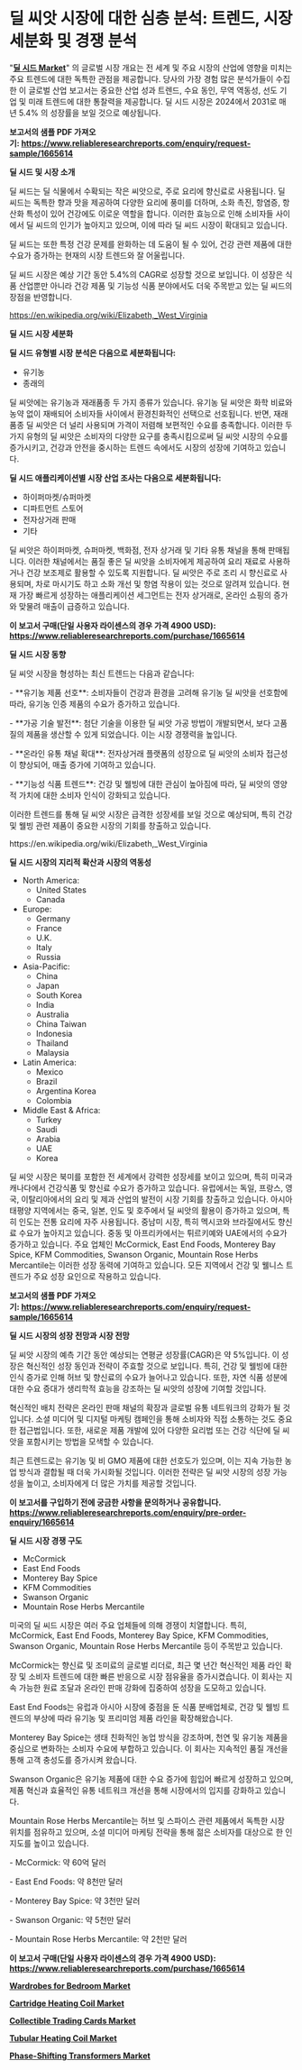 <p><h1>딜 씨앗 시장에 대한 심층 분석: 트렌드, 시장 세분화 및 경쟁 분석</h1></p><p>"<strong><a href="https://www.reliableresearchreports.com/dill-seed-r1665614">딜 시드 Market</a></strong>" 의 글로벌 시장 개요는 전 세계 및 주요 시장의 산업에 영향을 미치는 주요 트렌드에 대한 독특한 관점을 제공합니다. 당사의 가장 경험 많은 분석가들이 수집한 이 글로벌 산업 보고서는 중요한 산업 성과 트렌드, 수요 동인, 무역 역동성, 선도 기업 및 미래 트렌드에 대한 통찰력을 제공합니다. 딜 시드 시장은 2024에서 2031로 매년 5.4% 의 성장률을 보일 것으로 예상됩니다.</p>
<p><strong>보고서의 샘플 PDF 가져오기:&nbsp;<a href="https://www.reliableresearchreports.com/enquiry/request-sample/1665614">https://www.reliableresearchreports.com/enquiry/request-sample/1665614</a></strong></p>
<p><strong>딜 시드 및 시장 소개</strong></p>
<p><p>딜 씨드는 딜 식물에서 수확되는 작은 씨앗으로, 주로 요리에 향신료로 사용됩니다. 딜 씨드는 독특한 향과 맛을 제공하여 다양한 요리에 풍미를 더하며, 소화 촉진, 항염증, 항산화 특성이 있어 건강에도 이로운 역할을 합니다. 이러한 효능으로 인해 소비자들 사이에서 딜 씨드의 인기가 높아지고 있으며, 이에 따라 딜 씨드 시장이 확대되고 있습니다. </p><p>딜 씨드는 또한 특정 건강 문제를 완화하는 데 도움이 될 수 있어, 건강 관련 제품에 대한 수요가 증가하는 현재의 시장 트렌드와 잘 어울립니다. </p><p>딜 씨드 시장은 예상 기간 동안 5.4%의 CAGR로 성장할 것으로 보입니다. 이 성장은 식품 산업뿐만 아니라 건강 제품 및 기능성 식품 분야에서도 더욱 주목받고 있는 딜 씨드의 장점을 반영합니다.</p></p>
<p><a href="https://en.wikipedia.org/wiki/Elizabeth,_West_Virginia">https://en.wikipedia.org/wiki/Elizabeth,_West_Virginia</a></p>
<p><strong>딜 시드 시장 세분화</strong></p>
<p><strong>딜 시드 유형별 시장 분석은 다음으로 세분화됩니다:</strong></p>
<p><ul><li>유기농</li><li>종래의</li></ul></p>
<p><p>딜 씨앗에는 유기농과 재래품종 두 가지 종류가 있습니다. 유기농 딜 씨앗은 화학 비료와 농약 없이 재배되어 소비자들 사이에서 환경친화적인 선택으로 선호됩니다. 반면, 재래품종 딜 씨앗은 더 널리 사용되며 가격이 저렴해 보편적인 수요를 충족합니다. 이러한 두 가지 유형의 딜 씨앗은 소비자의 다양한 요구를 충족시킴으로써 딜 씨앗 시장의 수요를 증가시키고, 건강과 안전을 중시하는 트렌드 속에서도 시장의 성장에 기여하고 있습니다.</p></p>
<p><strong>딜 시드 애플리케이션별 시장 산업 조사는 다음으로 세분화됩니다:</strong></p>
<p><ul><li>하이퍼마켓/슈퍼마켓</li><li>디파트먼트 스토어</li><li>전자상거래 판매</li><li>기타</li></ul></p>
<p><p>딜 씨앗은 하이퍼마켓, 슈퍼마켓, 백화점, 전자 상거래 및 기타 유통 채널을 통해 판매됩니다. 이러한 채널에서는 품질 좋은 딜 씨앗을 소비자에게 제공하여 요리 재료로 사용하거나 건강 보조제로 활용할 수 있도록 지원합니다. 딜 씨앗은 주로 조리 시 향신료로 사용되며, 차로 마시기도 하고 소화 개선 및 항염 작용이 있는 것으로 알려져 있습니다. 현재 가장 빠르게 성장하는 애플리케이션 세그먼트는 전자 상거래로, 온라인 쇼핑의 증가와 맞물려 매출이 급증하고 있습니다.</p></p>
<p><strong>이 보고서 구매(단일 사용자 라이센스의 경우 가격 4900 USD): <a href="https://www.reliableresearchreports.com/purchase/1665614">https://www.reliableresearchreports.com/purchase/1665614</a></strong></p>
<p><strong>딜 시드 시장 동향</strong></p>
<p><p>딜 씨앗 시장을 형성하는 최신 트렌드는 다음과 같습니다:</p><p>- **유기농 제품 선호**: 소비자들이 건강과 환경을 고려해 유기농 딜 씨앗을 선호함에 따라, 유기농 인증 제품의 수요가 증가하고 있습니다.</p><p>- **가공 기술 발전**: 첨단 기술을 이용한 딜 씨앗 가공 방법이 개발되면서, 보다 고품질의 제품을 생산할 수 있게 되었습니다. 이는 시장 경쟁력을 높입니다.</p><p>- **온라인 유통 채널 확대**: 전자상거래 플랫폼의 성장으로 딜 씨앗의 소비자 접근성이 향상되어, 매출 증가에 기여하고 있습니다.</p><p>- **기능성 식품 트렌드**: 건강 및 웰빙에 대한 관심이 높아짐에 따라, 딜 씨앗의 영양적 가치에 대한 소비자 인식이 강화되고 있습니다.</p><p>이러한 트렌드를 통해 딜 씨앗 시장은 급격한 성장세를 보일 것으로 예상되며, 특히 건강 및 웰빙 관련 제품이 중요한 시장의 기회를 창출하고 있습니다.</p></p>
<p>https://en.wikipedia.org/wiki/Elizabeth,_West_Virginia</p>
<p><strong>딜 시드 시장의 지리적 확산과 시장의 역동성</strong></p>
<p><ul>
    <li>
        North America:
        <ul>
            <li>United States</li>
            <li>Canada</li>
        </ul>
    </li>
    <li>
        Europe:
        <ul>
            <li>Germany</li>
            <li>France</li>
            <li>U.K.</li>
            <li>Italy</li>
            <li>Russia</li>
        </ul>
    </li>
    <li>
        Asia-Pacific:
        <ul>
            <li>China</li>
            <li>Japan</li>
            <li>South Korea</li>
            <li>India</li>
            <li>Australia</li>
            <li>China Taiwan</li>
            <li>Indonesia</li>
            <li>Thailand</li>
            <li>Malaysia</li>
        </ul>
    </li>
    <li>
        Latin America:
        <ul>
            <li>Mexico</li>
            <li>Brazil</li>
            <li>Argentina Korea</li>
            <li>Colombia</li>
        </ul>
    </li>
    <li>
        Middle East & Africa:
        <ul>
            <li>Turkey</li>
            <li>Saudi</li>
            <li>Arabia</li>
            <li>UAE</li>
            <li>Korea</li>
        </ul>
    </li>
    </ul></p>
<p><p>딜 씨앗 시장은 북미를 포함한 전 세계에서 강력한 성장세를 보이고 있으며, 특히 미국과 캐나다에서 건강식품 및 향신료 수요가 증가하고 있습니다. 유럽에서는 독일, 프랑스, 영국, 이탈리아에서의 요리 및 제과 산업의 발전이 시장 기회를 창출하고 있습니다. 아시아 태평양 지역에서는 중국, 일본, 인도 및 호주에서 딜 씨앗의 활용이 증가하고 있으며, 특히 인도는 전통 요리에 자주 사용됩니다. 중남미 시장, 특히 멕시코와 브라질에서도 향신료 수요가 높아지고 있습니다. 중동 및 아프리카에서는 튀르키예와 UAE에서의 수요가 증가하고 있습니다. 주요 업체인 McCormick, East End Foods, Monterey Bay Spice, KFM Commodities, Swanson Organic, Mountain Rose Herbs Mercantile는 이러한 성장 동력에 기여하고 있습니다. 모든 지역에서 건강 및 웰니스 트렌드가 주요 성장 요인으로 작용하고 있습니다.</p></p>
<p><strong>보고서의 샘플 PDF 가져오기:&nbsp;<a href="https://www.reliableresearchreports.com/enquiry/request-sample/1665614">https://www.reliableresearchreports.com/enquiry/request-sample/1665614</a></strong></p>
<p><strong>딜 시드 시장의 성장 전망과 시장 전망</strong></p>
<p><p>딜 씨앗 시장의 예측 기간 동안 예상되는 연평균 성장률(CAGR)은 약 5%입니다. 이 성장은 혁신적인 성장 동인과 전략이 주효할 것으로 보입니다. 특히, 건강 및 웰빙에 대한 인식 증가로 인해 허브 및 향신료의 수요가 늘어나고 있습니다. 또한, 자연 식품 성분에 대한 수요 증대가 생리학적 효능을 강조하는 딜 씨앗의 성장에 기여할 것입니다.</p><p>혁신적인 배치 전략은 온라인 판매 채널의 확장과 글로벌 유통 네트워크의 강화가 될 것입니다. 소셜 미디어 및 디지털 마케팅 캠페인을 통해 소비자와 직접 소통하는 것도 중요한 접근법입니다. 또한, 새로운 제품 개발에 있어 다양한 요리법 또는 건강 식단에 딜 씨앗을 포함시키는 방법을 모색할 수 있습니다.</p><p>최근 트렌드로는 유기농 및 비 GMO 제품에 대한 선호도가 있으며, 이는 지속 가능한 농업 방식과 결합될 때 더욱 가시화될 것입니다. 이러한 전략은 딜 씨앗 시장의 성장 가능성을 높이고, 소비자에게 더 많은 가치를 제공할 것입니다.</p></p>
<p><strong>이 보고서를 구입하기 전에 궁금한 사항을 문의하거나 공유합니다. <a href="https://www.reliableresearchreports.com/enquiry/pre-order-enquiry/1665614">https://www.reliableresearchreports.com/enquiry/pre-order-enquiry/1665614</a></strong></p>
<p><strong>딜 시드 시장 경쟁 구도</strong></p>
<p><ul><li>McCormick</li><li>East End Foods</li><li>Monterey Bay Spice</li><li>KFM Commodities</li><li>Swanson Organic</li><li>Mountain Rose Herbs Mercantile</li></ul></p>
<p><p>미국의 딜 씨드 시장은 여러 주요 업체들에 의해 경쟁이 치열합니다. 특히, McCormick, East End Foods, Monterey Bay Spice, KFM Commodities, Swanson Organic, Mountain Rose Herbs Mercantile 등이 주목받고 있습니다. </p><p>McCormick는 향신료 및 조미료의 글로벌 리더로, 최근 몇 년간 혁신적인 제품 라인 확장 및 소비자 트렌드에 대한 빠른 반응으로 시장 점유율을 증가시켰습니다. 이 회사는 지속 가능한 원료 조달과 온라인 판매 강화에 집중하여 성장을 도모하고 있습니다.</p><p>East End Foods는 유럽과 아시아 시장에 중점을 둔 식품 분배업체로, 건강 및 웰빙 트렌드의 부상에 따라 유기농 및 프리미엄 제품 라인을 확장해왔습니다. </p><p>Monterey Bay Spice는 생태 친화적인 농업 방식을 강조하며, 천연 및 유기농 제품을 중심으로 변화하는 소비자 수요에 부합하고 있습니다. 이 회사는 지속적인 품질 개선을 통해 고객 충성도를 증가시켜 왔습니다.</p><p>Swanson Organic은 유기농 제품에 대한 수요 증가에 힘입어 빠르게 성장하고 있으며, 제품 혁신과 효율적인 유통 네트워크 개선을 통해 시장에서의 입지를 강화하고 있습니다.</p><p>Mountain Rose Herbs Mercantile는 허브 및 스파이스 관련 제품에서 독특한 시장 위치를 점유하고 있으며, 소셜 미디어 마케팅 전략을 통해 젊은 소비자를 대상으로 한 인지도를 높이고 있습니다.</p><p>- McCormick: 약 60억 달러</p><p>- East End Foods: 약 8천만 달러</p><p>- Monterey Bay Spice: 약 3천만 달러</p><p>- Swanson Organic: 약 5천만 달러</p><p>- Mountain Rose Herbs Mercantile: 약 2천만 달러</p></p>
<p><strong>이 보고서 구매(단일 사용자 라이센스의 경우 가격 4900 USD): <a href="https://www.reliableresearchreports.com/purchase/1665614">https://www.reliableresearchreports.com/purchase/1665614</a></strong></p>
<p><strong><p><a href="https://issuu.com/reportprime-2/docs/wardrobes-for-bedroom-market-size-2_56232185c94087">Wardrobes for Bedroom Market</a></p><p><a href="https://github.com/DixieGrimes/Market-Research-Report-List-1/blob/main/cartridge-heating-coil-market.md">Cartridge Heating Coil Market</a></p><p><a href="https://www.linkedin.com/pulse/collectible-trading-cards-market-investigation-industry-ferof?trackingId=qtmLMR6mSvqM%2B6N7e31E%2Bw%3D%3D">Collectible Trading Cards Market</a></p><p><a href="https://github.com/nathandecarvalho/Market-Research-Report-List-5/blob/main/tubular-heating-coil-market.md">Tubular Heating Coil Market</a></p><p><a href="https://medium.com/@terencenelson86/driving-market-forces-in-the-phase-shifting-transformers-market-market-trends-and-future-forecasts-8305399eea02">Phase-Shifting Transformers Market</a></p></strong></p>
<p></p>